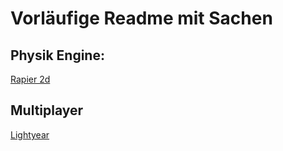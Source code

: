# Vorläufige Readme mit Sachen

## Physik Engine:
[Rapier 2d](https://rapier.rs/)

## Multiplayer 
 [Lightyear](https://github.com/cBournhonesque/lightyear)

